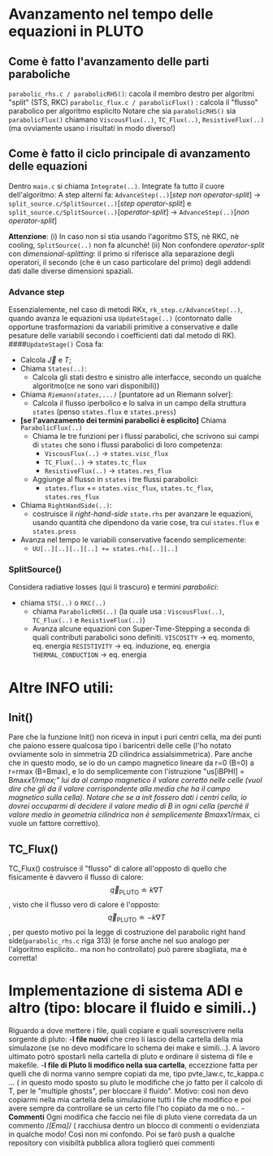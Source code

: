 # Avanzamento nel tempo delle equazioni in PLUTO

## Come è fatto l'avanzamento delle parti paraboliche
`parabolic_rhs.c / parabolicRHS()`: cacola il membro destro per algoritmi "split" (STS, RKC)
`parabolic_flux.c / parabolicFlux()` : calcola il "flusso" parabolico per algoritmo esplicito
Notare che sia `parabolicRHS()` sia  `parabolicFlux()` chiamano `ViscousFlux(..)`, `TC_Flux(..)`, `ResistiveFlux(..)` (ma ovviamente usano i risultati in modo diverso!)

## Come è fatto il ciclo principale di avanzamento delle equazioni
Dentro `main.c` si chiama `Integrate(..)`.
Integrate fa tutto il cuore dell'algoritmo:
A step alterni fa:
`AdvanceStep(..)`[*step non operator-split*] -> `split_source.c/SplitSource(..)`[*step operator-split*]
e
`split_source.c/SplitSource(..)`[*operator-split*] -> `AdvanceStep(..)`[*non operator-split*]

__Attenzione__:
(i) In caso non si stia usando l'agoritmo STS, nè RKC, nè cooling, `SplitSource(..)` non fa alcunchè!
(ii) Non confondere *operator-split* con *dimensional-splitting*: il primo si riferisce alla separazione degli operatori, il secondo (che è un caso particolare del primo) degli addendi dati dalle diverse dimensioni spaziali.

### Advance step
Essenzialemente, nel caso di metodi RKx,
`rk_step.c/AdvanceStep(..)`, quando avanza le equazioni usa `UpdateStage(..)` (contornato dalle opportune trasformazioni da variabili primitive a conservative e dalle pesature delle variabili secondo i coefficienti dati dal metodo di RK).
####`UpdateStage()`
Cosa fa:
+ Calcola $\vec J$ e $T$;
+ Chiama `States(..)`:
  - Calcola gli stati destro e sinistro alle interfacce, secondo un qualche algoritmo(ce ne sono vari disponibili))
+ Chiama *`Riemann(states,...)`* [puntatore ad un Riemann solver]:
  - Calcola il flusso iperbolico e lo salva in un campo della struttura `states` (penso `states.flux` e `states.press`)
+ **[se l'avanzamento dei termini parabolici è esplicito]** Chiama `ParabolicFlux(..)`
  - Chiama le tre funzioni per i flussi parabolici, che scrivono sui campi di `states` che sono i flussi parabolici di loro competenza:
    - `ViscousFlux(..)` -> `states.visc_flux`
    - `TC_Flux(..)` -> `states.tc_flux`
    - `ResistiveFlux(..)` -> `states.res_flux`
  - Aggiunge al flusso in `states` i tre flussi parabolici:
    - `states.flux` $+=$ `states.visc_flux`, `states.tc_flux`, `states.res_flux`
+ Chiama `RightHandSide(..)`:
  - costruisce il *right-hand-side* `state.rhs` per avanzare le equazioni, usando quantità che dipendono da varie cose, tra cui `states.flux` e `states.press`
+ Avanza nel tempo le variabili conservative facendo semplicemente:
  - `UU[..][..][..][..] += states.rhs[..][..]`

### SplitSource()
Considera radiative losses (qui li trascuro) e termini *parabolici*:
+ chiama `STS(..)` o `RKC(..)`
  - chiama `ParabolicRHS(..)` (la quale usa : `ViscousFlux(..)`, `TC_Flux(..)` e `ResistiveFlux(..)`)
  - Avanza alcune equazioni con Super-Time-Stepping a seconda di quali contributi parabolici sono definiti.
  `VISCOSITY` -> eq. momento, eq. energia
  `RESISTIVITY` ->  eq. induzione, eq. energia
  `THERMAL_CONDUCTION` -> eq. energia


# Altre INFO utili:
## Init()
Pare che la funzione Init() non riceva in input i puri centri cella, ma dei punti che paiono essere qualcosa tipo i baricentri delle celle (l'ho notato ovviamente solo in simmetria 2D cilindrica assialsimmetrica). Pare anche che in questo modo, se io
do un campo magnetico lineare da r=0 (B=0) a r=rmax (B=Bmax), e lo do semplicemente con l'istruzione "us[iBPHI] = Bmax*x1/rmax;" lui da al campo magnetico il valore corretto nelle celle (vuol dire che gli da il valore corrispondente alla media che ha il campo magnetico sulla cella). Notare che se a init fossero dati i centri cella, io dovrei occuparmi di decidere il valore medio di B in ogni cella (perchè il valore medio in geometria cilindrica non è semplicemente Bmax*x1/rmax, ci vuole un fattore correttivo).

## TC_Flux()
TC_Flux() costruisce il "flusso" di calore all'opposto di quello che fisicamente è davvero il flusso di calore:
$$\vec{q}_{\mathrm{PLUTO}} \doteq k \nabla T $$,
visto che il flusso vero di calore è l'opposto:
$$\vec{q}_{\mathrm{PLUTO}} \doteq - k \nabla T $$,
per questo motivo poi la legge di costruzione del parabolic right hand side(`parabolic_rhs.c` riga 313) (e forse anche nel suo analogo per l'algoritmo esplicito.. ma non ho controllato) può parere sbagliata, ma è corretta!

# Implementazione di sistema ADI e altro (tipo: blocare il fluido e simili..)
Riguardo a dove mettere i file, quali copiare e quali sovrescrivere nella sorgente di pluto:
-**I file nuovi** che creo li lascio della cartella della mia simulazone (se no devo modificare lo schema dei make e simili...). A lavoro ultimato potrò spostarli nella cartella di pluto e ordinare il sistema di file e makefile.
-**I file di Pluto li modifico nella sua cartella**, eccezzione fatta per quelli che di norma vanno sempre copiati da me, tipo pvte_law.c, tc_kappa.c ... ( in questo modo sposto su pluto le modifiche che jo fatto per il calcolo di T, per le "multiple ghosts", per bloccare il fluido". Motivo: così non devo copiarmi nella mia cartella della simulazione tutti i file che modifico e poi avere sempre da controllare se un certo file l'ho copiato da me o no..
-**Commenti** Ogni modifica che faccio nei file di pluto viene corredata da un commento /*[Ema]*/ ( racchiusa dentro un blocco di commenti o evidenziata in qualche modo! Così non mi confondo. Poi se farò push a qualche repository con visibiltà pubblica allora toglierò quei commenti

